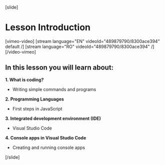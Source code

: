 [slide]

# Lesson Introduction


[vimeo-video]
[stream language="EN" videoId="489879790/8300ace394" default /]
[stream language="RO" videoId="489879790/8300ace394"  /]
[/video-vimeo]

## In this lesson you will learn about:

**1. What is coding?**
- Writing simple commands and programs

**2. Programming Languages**
- First steps in JavaScript

**3. Integrated development environment (IDE)**
- Visual Studio Code

**4. Console apps in Visual Studio Code**
- Creating and running console apps

[/slide]